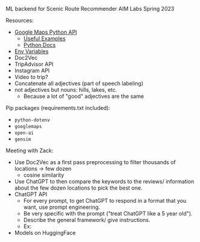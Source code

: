 ML backend for Scenic Route Recommender AIM Labs Spring 2023

Resources:
* [Google Maps Python API](https://github.com/googlemaps/google-maps-services-python)
  * [Useful Examples](https://github.com/googlemaps/google-maps-services-python/blob/master/tests)
  * [Python Docs](https://googlemaps.github.io/google-maps-services-python/docs/index.html)
* [Env Variables](https://dev.to/jakewitcher/using-env-files-for-environment-variables-in-python-applications-55a1)
* Doc2Vec
* TripAdvisor API
* Instagram API
* Video to trip? 
* Concatenate all adjectives (part of speech labeling)
* not adjectives but nouns: hills, lakes, etc.
  * Because a lot of "good" adjectives are the same


Pip packages (requirements.txt included):
* `python-dotenv`
* `googlemaps`
* `open-ai`
* `gensim`

Meeting with Zack:
* Use Doc2Vec as a first pass preprocessing to filter thousands of locations -> few dozen
  * cosine similarity
* Use ChatGPT to then compare the keywords to the reviews/ information about the few dozen locations to pick the best one. 
* ChatGPT API
  * For every prompt, to get ChatGPT to respond in a format that you want, use prompt engineering.
  * Be very specific with the prompt ("treat ChatGPT like a 5 year old"). 
  * Describe the general framework/ give instructions.
  * Ex: 
* Models on HuggingFace